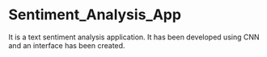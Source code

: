 # Sentiment_Analysis_App
It is a text sentiment analysis application. It has been developed using CNN and an interface has been created.
